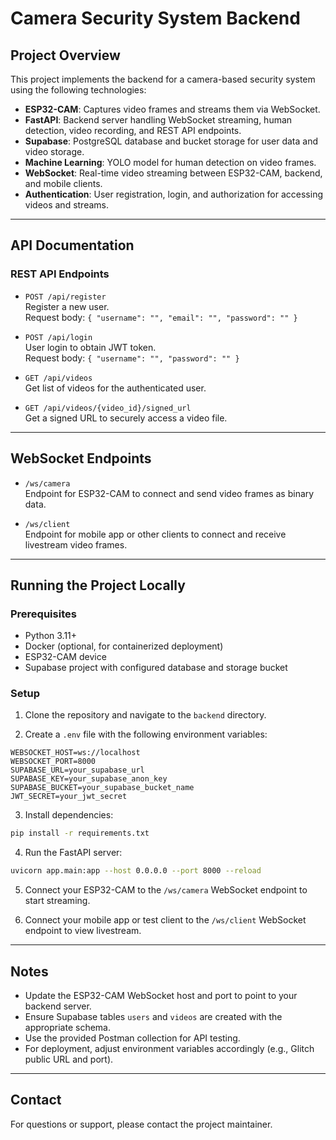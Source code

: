 # Camera Security System Backend

## Project Overview

This project implements the backend for a camera-based security system using the following technologies:

- **ESP32-CAM**: Captures video frames and streams them via WebSocket.
- **FastAPI**: Backend server handling WebSocket streaming, human detection, video recording, and REST API endpoints.
- **Supabase**: PostgreSQL database and bucket storage for user data and video storage.
- **Machine Learning**: YOLO model for human detection on video frames.
- **WebSocket**: Real-time video streaming between ESP32-CAM, backend, and mobile clients.
- **Authentication**: User registration, login, and authorization for accessing videos and streams.

---

## API Documentation

### REST API Endpoints

- `POST /api/register`  
  Register a new user.  
  Request body: `{ "username": "", "email": "", "password": "" }`

- `POST /api/login`  
  User login to obtain JWT token.  
  Request body: `{ "username": "", "password": "" }`

- `GET /api/videos`  
  Get list of videos for the authenticated user.

- `GET /api/videos/{video_id}/signed_url`  
  Get a signed URL to securely access a video file.

---

## WebSocket Endpoints

- `/ws/camera`  
  Endpoint for ESP32-CAM to connect and send video frames as binary data.

- `/ws/client`  
  Endpoint for mobile app or other clients to connect and receive livestream video frames.

---

## Running the Project Locally

### Prerequisites

- Python 3.11+
- Docker (optional, for containerized deployment)
- ESP32-CAM device
- Supabase project with configured database and storage bucket

### Setup

1. Clone the repository and navigate to the `backend` directory.

2. Create a `.env` file with the following environment variables:

```
WEBSOCKET_HOST=ws://localhost
WEBSOCKET_PORT=8000
SUPABASE_URL=your_supabase_url
SUPABASE_KEY=your_supabase_anon_key
SUPABASE_BUCKET=your_supabase_bucket_name
JWT_SECRET=your_jwt_secret
```

3. Install dependencies:

```bash
pip install -r requirements.txt
```

4. Run the FastAPI server:

```bash
uvicorn app.main:app --host 0.0.0.0 --port 8000 --reload
```

5. Connect your ESP32-CAM to the `/ws/camera` WebSocket endpoint to start streaming.

6. Connect your mobile app or test client to the `/ws/client` WebSocket endpoint to view livestream.

---

## Notes

- Update the ESP32-CAM WebSocket host and port to point to your backend server.
- Ensure Supabase tables `users` and `videos` are created with the appropriate schema.
- Use the provided Postman collection for API testing.
- For deployment, adjust environment variables accordingly (e.g., Glitch public URL and port).

---

## Contact

For questions or support, please contact the project maintainer.
